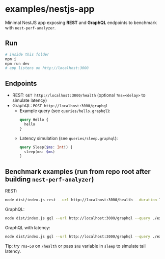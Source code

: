 # examples/nestjs-app

Minimal NestJS app exposing **REST** and **GraphQL** endpoints to benchmark with `nest-perf-analyzer`.

## Run

```bash
# inside this folder
npm i
npm run dev
# app listens on http://localhost:3000
```

## Endpoints

- REST: `GET http://localhost:3000/health` (optional `?ms=<delay>` to simulate latency)
- GraphQL: `POST http://localhost:3000/graphql`
  - Example query (see `queries/hello.graphql`):
    ```graphql
    query Hello {
      hello
    }
    ```
  - Latency simulation (see `queries/sleep.graphql`):
    ```graphql
    query Sleep($ms: Int!) {
      sleep(ms: $ms)
    }
    ```

## Benchmark examples (run from repo root after building `nest-perf-analyzer`)

REST:

```bash
node dist/index.js rest --url http://localhost:3000/health --duration 10 --rps 30 --concurrency 10
```

GraphQL:

```bash
node dist/index.js gql --url http://localhost:3000/graphql --query ./examples/nestjs-app/queries/hello.graphql --duration 10 --rps 20 --concurrency 10
```

GraphQL with latency:

```bash
node dist/index.js gql --url http://localhost:3000/graphql --query ./examples/nestjs-app/queries/sleep.graphql --duration 10 --rps 20 --concurrency 10
```

Tip: try `?ms=50` on `/health` or pass `$ms` variable in `sleep` to simulate tail latency.
